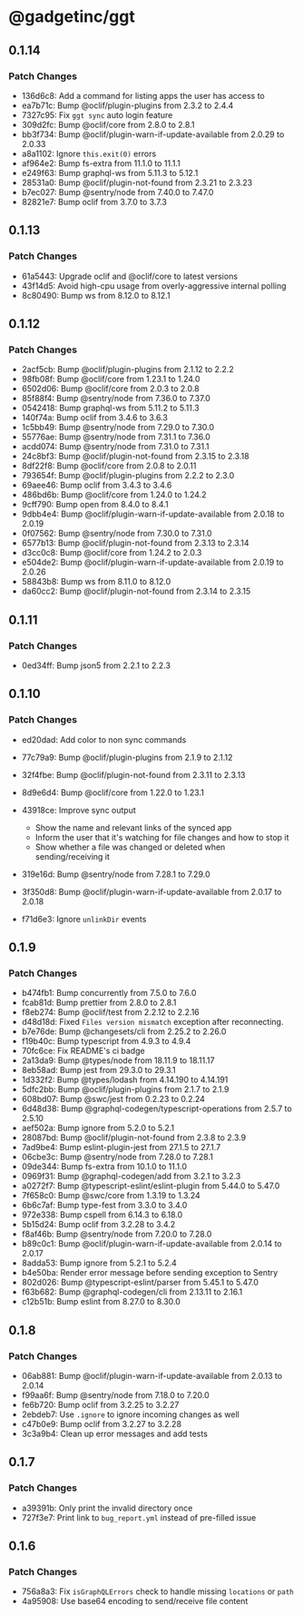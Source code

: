 # @gadgetinc/ggt

## 0.1.14

### Patch Changes

- 136d6c8: Add a command for listing apps the user has access to
- ea7b71c: Bump @oclif/plugin-plugins from 2.3.2 to 2.4.4
- 7327c95: Fix `ggt sync` auto login feature
- 309d2fc: Bump @oclif/core from 2.8.0 to 2.8.1
- bb3f734: Bump @oclif/plugin-warn-if-update-available from 2.0.29 to 2.0.33
- a8a1102: Ignore `this.exit(0)` errors
- af964e2: Bump fs-extra from 11.1.0 to 11.1.1
- e249f63: Bump graphql-ws from 5.11.3 to 5.12.1
- 28531a0: Bump @oclif/plugin-not-found from 2.3.21 to 2.3.23
- b7ec027: Bump @sentry/node from 7.40.0 to 7.47.0
- 82821e7: Bump oclif from 3.7.0 to 3.7.3

## 0.1.13

### Patch Changes

- 61a5443: Upgrade oclif and @oclif/core to latest versions
- 43f14d5: Avoid high-cpu usage from overly-aggressive internal polling
- 8c80490: Bump ws from 8.12.0 to 8.12.1

## 0.1.12

### Patch Changes

- 2acf5cb: Bump @oclif/plugin-plugins from 2.1.12 to 2.2.2
- 98fb08f: Bump @oclif/core from 1.23.1 to 1.24.0
- 6502d06: Bump @oclif/core from 2.0.3 to 2.0.8
- 85f88f4: Bump @sentry/node from 7.36.0 to 7.37.0
- 0542418: Bump graphql-ws from 5.11.2 to 5.11.3
- 140f74a: Bump oclif from 3.4.6 to 3.6.3
- 1c5bb49: Bump @sentry/node from 7.29.0 to 7.30.0
- 55776ae: Bump @sentry/node from 7.31.1 to 7.36.0
- acdd074: Bump @sentry/node from 7.31.0 to 7.31.1
- 24c8bf3: Bump @oclif/plugin-not-found from 2.3.15 to 2.3.18
- 8df22f8: Bump @oclif/core from 2.0.8 to 2.0.11
- 793654f: Bump @oclif/plugin-plugins from 2.2.2 to 2.3.0
- 69aee46: Bump oclif from 3.4.3 to 3.4.6
- 486bd6b: Bump @oclif/core from 1.24.0 to 1.24.2
- 9cff790: Bump open from 8.4.0 to 8.4.1
- 9dbb4e4: Bump @oclif/plugin-warn-if-update-available from 2.0.18 to 2.0.19
- 0f07562: Bump @sentry/node from 7.30.0 to 7.31.0
- 6577b13: Bump @oclif/plugin-not-found from 2.3.13 to 2.3.14
- d3cc0c8: Bump @oclif/core from 1.24.2 to 2.0.3
- e504de2: Bump @oclif/plugin-warn-if-update-available from 2.0.19 to 2.0.26
- 58843b8: Bump ws from 8.11.0 to 8.12.0
- da60cc2: Bump @oclif/plugin-not-found from 2.3.14 to 2.3.15

## 0.1.11

### Patch Changes

- 0ed34ff: Bump json5 from 2.2.1 to 2.2.3

## 0.1.10

### Patch Changes

- ed20dad: Add color to non sync commands
- 77c79a9: Bump @oclif/plugin-plugins from 2.1.9 to 2.1.12
- 32f4fbe: Bump @oclif/plugin-not-found from 2.3.11 to 2.3.13
- 8d9e6d4: Bump @oclif/core from 1.22.0 to 1.23.1
- 43918ce: Improve sync output

  - Show the name and relevant links of the synced app
  - Inform the user that it's watching for file changes and how to stop it
  - Show whether a file was changed or deleted when sending/receiving it

- 319e16d: Bump @sentry/node from 7.28.1 to 7.29.0
- 3f350d8: Bump @oclif/plugin-warn-if-update-available from 2.0.17 to 2.0.18
- f71d6e3: Ignore `unlinkDir` events

## 0.1.9

### Patch Changes

- b474fb1: Bump concurrently from 7.5.0 to 7.6.0
- fcab81d: Bump prettier from 2.8.0 to 2.8.1
- f8eb274: Bump @oclif/test from 2.2.12 to 2.2.16
- d48d18d: Fixed `Files version mismatch` exception after reconnecting.
- b7e76de: Bump @changesets/cli from 2.25.2 to 2.26.0
- f19b40c: Bump typescript from 4.9.3 to 4.9.4
- 70fc6ce: Fix README's ci badge
- 2a13da9: Bump @types/node from 18.11.9 to 18.11.17
- 8eb58ad: Bump jest from 29.3.0 to 29.3.1
- 1d332f2: Bump @types/lodash from 4.14.190 to 4.14.191
- 5dfc2bb: Bump @oclif/plugin-plugins from 2.1.7 to 2.1.9
- 608bd07: Bump @swc/jest from 0.2.23 to 0.2.24
- 6d48d38: Bump @graphql-codegen/typescript-operations from 2.5.7 to 2.5.10
- aef502a: Bump ignore from 5.2.0 to 5.2.1
- 28087bd: Bump @oclif/plugin-not-found from 2.3.8 to 2.3.9
- 7ad9be4: Bump eslint-plugin-jest from 27.1.5 to 27.1.7
- 06cbe3c: Bump @sentry/node from 7.28.0 to 7.28.1
- 09de344: Bump fs-extra from 10.1.0 to 11.1.0
- 0969f31: Bump @graphql-codegen/add from 3.2.1 to 3.2.3
- a0272f7: Bump @typescript-eslint/eslint-plugin from 5.44.0 to 5.47.0
- 7f658c0: Bump @swc/core from 1.3.19 to 1.3.24
- 6b6c7af: Bump type-fest from 3.3.0 to 3.4.0
- 972e338: Bump cspell from 6.14.3 to 6.18.0
- 5b15d24: Bump oclif from 3.2.28 to 3.4.2
- f8af46b: Bump @sentry/node from 7.20.0 to 7.28.0
- b89c0c1: Bump @oclif/plugin-warn-if-update-available from 2.0.14 to 2.0.17
- 8adda53: Bump ignore from 5.2.1 to 5.2.4
- b4e50ba: Render error message before sending exception to Sentry
- 802d026: Bump @typescript-eslint/parser from 5.45.1 to 5.47.0
- f63b682: Bump @graphql-codegen/cli from 2.13.11 to 2.16.1
- c12b51b: Bump eslint from 8.27.0 to 8.30.0

## 0.1.8

### Patch Changes

- 06ab881: Bump @oclif/plugin-warn-if-update-available from 2.0.13 to 2.0.14
- f99aa6f: Bump @sentry/node from 7.18.0 to 7.20.0
- fe6b720: Bump oclif from 3.2.25 to 3.2.27
- 2ebdeb7: Use `.ignore` to ignore incoming changes as well
- c47b0e9: Bump oclif from 3.2.27 to 3.2.28
- 3c3a9b4: Clean up error messages and add tests

## 0.1.7

### Patch Changes

- a39391b: Only print the invalid directory once
- 727f3e7: Print link to `bug_report.yml` instead of pre-filled issue

## 0.1.6

### Patch Changes

- 756a8a3: Fix `isGraphQLErrors` check to handle missing `locations` or `path`
- 4a95908: Use base64 encoding to send/receive file content
